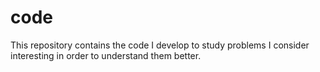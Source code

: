 # code
This repository contains the code I develop to study problems I consider interesting in order to understand them better.
